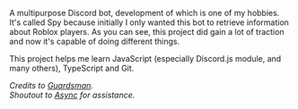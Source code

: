 A multipurpose Discord bot, development of which is one of my hobbies.
It's called Spy because initially I only wanted this bot to retrieve information about Roblox players. As you can see, this project did gain a lot of traction and now it's capable of doing different things.

This project helps me learn JavaScript (especially Discord.js module, and many others), TypeScript and Git.  

*Credits to [Guardsman](https://gdsmn.dev).*  
*Shoutout to [Async](https://github.com/AstroHWeston) for assistance.*

